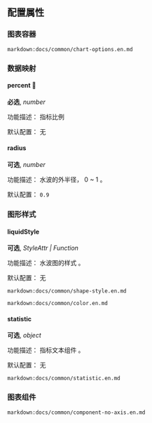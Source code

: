 ## 配置属性

### 图表容器

`markdown:docs/common/chart-options.en.md`

### 数据映射

#### percent 📌

**必选**, _number_

功能描述： 指标比例

默认配置： 无

#### radius

**可选**, _number_

功能描述： 水波的外半径， 0 ~ 1 。

默认配置： `0.9`

### 图形样式

#### liquidStyle

**可选**, _StyleAttr | Function_

功能描述： 水波图的样式 。

默认配置： 无

`markdown:docs/common/shape-style.en.md`

`markdown:docs/common/color.en.md`

#### statistic

**可选**, _object_

功能描述： 指标文本组件 。

默认配置： 无

`markdown:docs/common/statistic.en.md`

### 图表组件

`markdown:docs/common/component-no-axis.en.md`
